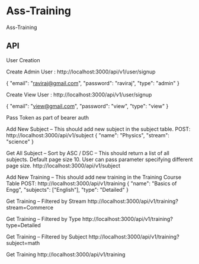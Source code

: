 # Ass-Training
Ass-Training

## API

User Creation

Create Admin User : http://localhost:3000/api/v1/user/signup

{
    "email": "raviraj@gmail.com",
    "password": "raviraj",
    "type": "admin"
}

Create View User :  http://localhost:3000/api/v1/user/signup

{
    "email": "view@gmail.com",
    "password": "view",
    "type": "view"
}

Pass Token as part of bearer auth

Add New Subject – This should add new subject in the subject table.
POST: http://localhost:3000/api/v1/subject
{
    "name": "Physics",
    "stream": "science"
}

Get All Subject – Sort by ASC / DSC – This should return a list of all subjects. Default page size 10. User can pass parameter specifying different page size.
http://localhost:3000/api/v1/subject

Add New Training – This should add new training in the Training Course Table
POST: http://localhost:3000/api/v1/training
{
    "name": "Basics of Engg",
    "subjects": ["English"],
    "type": "Detailed"
}

Get Training – Filtered by Stream 
http://localhost:3000/api/v1/training?stream=Commerce

Get Training – Filtered by Type 
http://localhost:3000/api/v1/training?type=Detailed

Get Training – Filtered by Subject 
http://localhost:3000/api/v1/training?subject=math

Get Training
http://localhost:3000/api/v1/training

